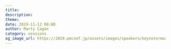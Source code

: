 ```yaml
---
title: 
description: 
theme: 
date: 2019-11-12 00:00
author: Marty Cagan
category: sessions
og_image_url: https://2019.pmconf.jp/assets/images/speakers/keynote/marty_cagan.jpg
---
```

